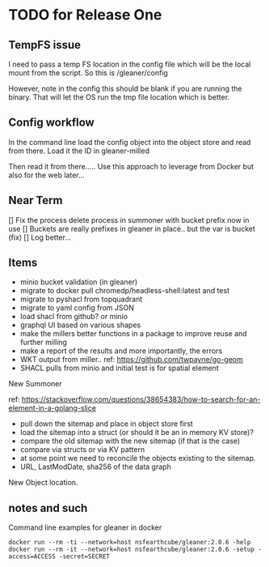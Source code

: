 # TODO for Release One


## TempFS issue

I need to pass a temp FS location in the config file which will be the 
local mount from the script.  So this is /gleaner/config

However, note in the config this should be blank if you are running the 
binary.  That will let the OS run the tmp file location which is better.  


## Config workflow

In the command line load the config object into the object store 
and read from there.   Load it the ID in gleaner-milled

Then read it from there.....
Use this approach to leverage from Docker but also for the web later...

## Near Term

[] Fix the process delete process in summoner with bucket prefix now in use
[] Buckets are really prefixes in gleaner in place..  but the var is bucket  (fix)
[] Log better...


## Items

* minio bucket validation (in gleaner)
* migrate to docker pull chromedp/headless-shell:latest and test
* migrate to pyshacl from topquadrant 
* migrate to yaml config from JSON
* load shacl from github?  or minio
* graphql UI based on various shapes 
* make the millers better functions in a package to improve reuse and further milling
* make a report of the results and more importantly, the errors
* WKT output from miller..   ref: https://github.com/twpayne/go-geom
* SHACL pulls from minio and initial test is for spatial element


New Summoner

ref: https://stackoverflow.com/questions/38654383/how-to-search-for-an-element-in-a-golang-slice 

* pull down the sitemap and place in object store first
* load the sitemap into a struct   (or should it be an in memory KV store)?
* compare the old sitemap with the new sitemap (if that is the case) 
* compare via structs or via KV pattern
* at some point we need to reconcile the objects existing to the sitemap.
* URL, LastModDate, sha256 of the data graph


New Object location.


## notes and such

Command line examples for gleaner in docker
```
docker run --rm -ti --network=host nsfearthcube/gleaner:2.0.6 -help 
docker run --rm -it --network=host nsfearthcube/gleaner:2.0.6 -setup -access=ACCESS -secret=SECRET
```


